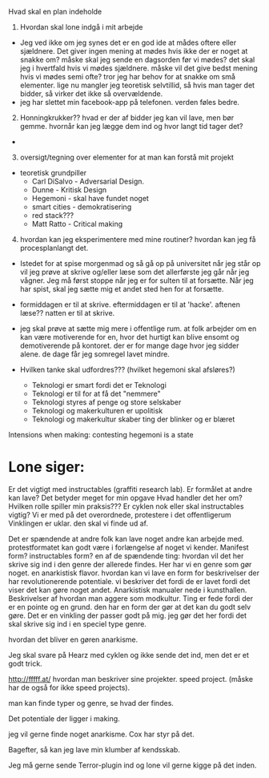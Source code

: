 
Hvad skal en plan indeholde
1. Hvordan skal lone indgå i mit arbejde
  * Jeg ved ikke om jeg synes det er en god ide at mådes oftere eller sjældnere. Det giver ingen mening at mødes hvis ikke der er noget at snakke om? måske skal jeg sende en dagsorden før vi mødes? det skal jeg i hvertfald hvis vi mødes sjældnere. måske vil det give bedst mening hvis vi mødes semi ofte? tror jeg har behov for at snakke om små elementer. lige nu mangler jeg teoretisk selvtillid, så hvis man tager det bidder, så virker det ikke så overvældende.
  * jeg har slettet min facebook-app på telefonen. verden føles bedre.
2. Honningkrukker?? hvad er der af bidder jeg kan vil lave, men bør gemme. hvornår kan jeg lægge dem ind og hvor langt tid tager det?
  *
3. oversigt/tegning over elementer for at man kan forstå mit projekt
  * teoretisk grundpiller
    * Carl DiSalvo - Adversarial Design.
    * Dunne - Kritisk Design
    * Hegemoni - skal have fundet noget
    * smart cities - demokratisering
    * red stack???
    * Matt Ratto - Critical making
4. hvordan kan jeg eksperimentere med mine routiner? hvordan kan jeg få procesplanlangt det.
  * Istedet for at spise morgenmad og så gå op på universitet når jeg står op vil jeg prøve at skrive og/eller læse som det allerførste jeg går når jeg vågner. Jeg må først stoppe når jeg er for sulten til at forsætte. Når jeg har spist, skal jeg sætte mig et andet sted hen for at forsætte.
  * formiddagen er til at skrive. eftermiddagen er til at 'hacke'. aftenen læse?? natten er til at skrive.
  * jeg skal prøve at sætte mig mere i offentlige rum. at folk arbejder om en kan være motiverende for en, hvor det hurtigt kan blive ensomt og demotiverende på kontoret. der er for mange dage hvor jeg sidder alene. de dage får jeg somregel lavet mindre.


* Hvilken tanke skal udfordres??? (hvilket hegemoni skal afsløres?)
  * Teknologi er smart fordi det er Teknologi
  * Teknologi er til for at få det "nemmere"
  * Teknologi styres af penge og store selskaber
  * Teknologi og makerkulturen er upolitisk
  * Teknologi og makerkultur skaber ting der blinker og er blæret

Intensions when making: contesting hegemoni is a state


# Lone siger:

Er det vigtigt med instructables (graffiti research lab).
Er formålet at andre kan lave?
Det betyder meget for min opgave
Hvad handler det her om?
Hvilken rolle spiller min praksis???
Er cyklen nok eller skal instructables vigtig?
Vi er med på det overordnede, protestere i det offentligerum
Vinklingen er uklar. den skal vi finde ud af.

Det er spændende at andre folk kan lave noget andre kan arbejde med. protestformatet kan godt være i forlængelse af noget vi kender. Manifest form? instructables form? en af de spændende ting: hvordan vil det her skrive sig ind i den genre der allerede findes. Her har vi en genre som gør noget. en anarkistisk flavor. hvordan kan vi lave en form for beskrivelser der har revolutionerende potentiale. vi beskriver det fordi de er lavet fordi det viser det kan gøre noget andet. Anarkistisk manualer nede i kunsthallen. Beskrivelser af hvordan man aggere som modkultur. Ting er fede fordi der er en pointe og en grund. den har en form der gør at det kan du godt selv gøre. Det er en vinkling der passer godt på mig. jeg gør det her fordi det skal skrive sig ind i en speciel type genre.

hvordan det bliver en gøren anarkisme.

Jeg skal svare på Hearz med cyklen og ikke sende det ind, men det er et godt trick.

http://fffff.at/ hvordan man beskriver sine projekter. speed project. (måske har de også for ikke speed projects).

man kan finde typer og genre, se hvad der findes.

Det potentiale der ligger i making.

jeg vil gerne finde noget anarkisme. Cox har styr på det.

Bagefter, så kan jeg lave min klumber af kendsskab.

Jeg må gerne sende Terror-plugin ind og lone vil gerne kigge på det inden.
